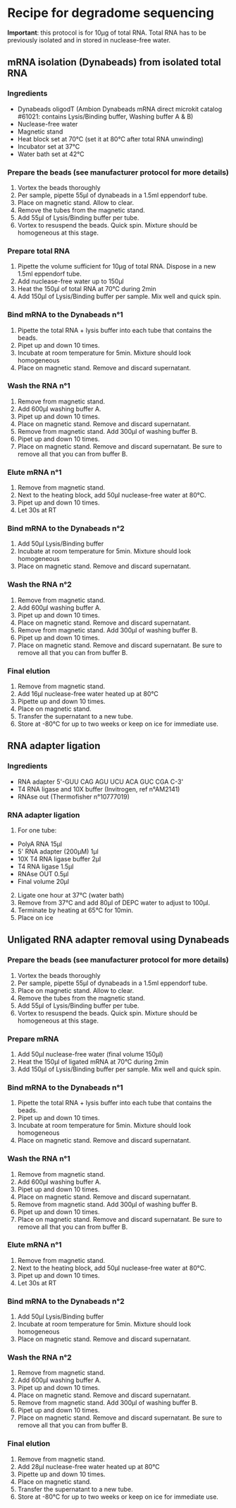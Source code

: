 # Recipe for degradome sequencing
__Important__: this protocol is for 10µg of total RNA.
Total RNA has to be previously isolated and in stored in nuclease-free water. 

## mRNA isolation (Dynabeads) from isolated total RNA

### Ingredients
*  Dynabeads oligodT (Ambion Dynabeads mRNA direct microkit catalog #61021: contains Lysis/Binding buffer, Washing buffer A & B)
*  Nuclease-free water
*  Magnetic stand
*  Heat block set at 70°C (set it at 80°C after total RNA unwinding)
*  Incubator set at 37°C
*  Water bath set at 42°C

### Prepare the beads (see manufacturer protocol for more details)
1.  Vortex the beads thoroughly
2.  Per sample, pipette 55µl of dynabeads in a 1.5ml eppendorf tube. 
3.  Place on magnetic stand. Allow to clear.
4.  Remove the tubes from the magnetic stand.
5.  Add 55µl of Lysis/Binding buffer per tube.
6.  Vortex to resuspend the beads. Quick spin.
Mixture should be homogeneous at this stage.

### Prepare total RNA
1.  Pipette the volume sufficient for 10µg of total RNA. Dispose in a new 1.5ml eppendorf tube.
2.  Add nuclease-free water up to 150µl
3.  Heat the 150µl of total RNA at 70°C during 2min 
4.  Add 150µl of Lysis/Binding buffer per sample. Mix well and quick spin.

### Bind mRNA to the Dynabeads n°1
1.  Pipette the total RNA + lysis buffer into each tube that contains the beads. 
2.  Pipet up and down 10 times.
3. Incubate at room temperature for 5min. Mixture should look homogeneous
4. Place on magnetic stand. Remove and discard supernatant.

### Wash the RNA n°1
1.  Remove from magnetic stand. 
2.  Add 600µl washing buffer A.
3.  Pipet up and down 10 times.
4.  Place on magnetic stand. Remove and discard supernatant.
5.  Remove from magnetic stand. Add 300µl of washing buffer B.
6.  Pipet up and down 10 times.
7.  Place on magnetic stand. Remove and discard supernatant. Be sure to remove all that you can from buffer B.

### Elute mRNA n°1
1.  Remove from magnetic stand. 
2.  Next to the heating block, add 50µl nuclease-free water at 80°C.
3.  Pipet up and down 10 times.
4. Let 30s at RT

### Bind mRNA to the Dynabeads n°2
1. Add 50µl Lysis/Binding buffer
2. Incubate at room temperature for 5min. Mixture should look homogeneous
3. Place on magnetic stand. Remove and discard supernatant.

### Wash the RNA n°2
1.  Remove from magnetic stand. 
2.  Add 600µl washing buffer A.
3.  Pipet up and down 10 times.
4.  Place on magnetic stand. Remove and discard supernatant.
5.  Remove from magnetic stand. Add 300µl of washing buffer B.
6.  Pipet up and down 10 times.
7.  Place on magnetic stand. Remove and discard supernatant. Be sure to remove all that you can from buffer B.

### Final elution
1.  Remove from magnetic stand.
2.  Add 16µl nuclease-free water heated up at 80°C
3.  Pipette up and down 10 times.
4.  Place on magnetic stand. 
5.  Transfer the supernatant to a new tube.
6.  Store at -80°C for up to two weeks or keep on ice for immediate use. 

## RNA adapter ligation

### Ingredients
*  RNA adapter 5'-GUU CAG AGU UCU ACA GUC CGA C-3'
*  T4 RNA ligase and 10X buffer (Invitrogen, ref n°AM2141)
*  RNAse out (Thermofisher n°10777019)

### RNA adapter ligation
1.  For one tube:
*  PolyA RNA                15µl
*  5' RNA adapter (200µM)   1µl
*  10X T4 RNA ligase buffer 2µl
*  T4 RNA ligase            1.5µl
*  RNAse OUT                0.5µl
*  Final volume                20µl

2.  Ligate one hour at 37°C (water bath)
3.  Remove from 37°C and add 80µl of DEPC water to adjust to 100µl.
4.  Terminate by heating at 65°C for 10min. 
5.  Place on ice

## Unligated RNA adapter removal using Dynabeads

### Prepare the beads (see manufacturer protocol for more details)
1.  Vortex the beads thoroughly
2.  Per sample, pipette 55µl of dynabeads in a 1.5ml eppendorf tube. 
3.  Place on magnetic stand. Allow to clear.
4.  Remove the tubes from the magnetic stand.
5.  Add 55µl of Lysis/Binding buffer per tube.
6.  Vortex to resuspend the beads. Quick spin.
Mixture should be homogeneous at this stage.

### Prepare mRNA
1.  Add 50µl nuclease-free water (final volume 150µl)
2.  Heat the 150µl of ligated mRNA at 70°C during 2min 
3.  Add 150µl of Lysis/Binding buffer per sample. Mix well and quick spin.

### Bind mRNA to the Dynabeads n°1
1.  Pipette the total RNA + lysis buffer into each tube that contains the beads. 
2.  Pipet up and down 10 times.
3. Incubate at room temperature for 5min. Mixture should look homogeneous
4. Place on magnetic stand. Remove and discard supernatant.

### Wash the RNA n°1
1.  Remove from magnetic stand. 
2.  Add 600µl washing buffer A.
3.  Pipet up and down 10 times.
4.  Place on magnetic stand. Remove and discard supernatant.
5.  Remove from magnetic stand. Add 300µl of washing buffer B.
6.  Pipet up and down 10 times.
7.  Place on magnetic stand. Remove and discard supernatant. Be sure to remove all that you can from buffer B.

### Elute mRNA n°1
1.  Remove from magnetic stand. 
2.  Next to the heating block, add 50µl nuclease-free water at 80°C.
3.  Pipet up and down 10 times.
4. Let 30s at RT

### Bind mRNA to the Dynabeads n°2
1. Add 50µl Lysis/Binding buffer
2. Incubate at room temperature for 5min. Mixture should look homogeneous
3. Place on magnetic stand. Remove and discard supernatant.

### Wash the RNA n°2
1.  Remove from magnetic stand. 
2.  Add 600µl washing buffer A.
3.  Pipet up and down 10 times.
4.  Place on magnetic stand. Remove and discard supernatant.
5.  Remove from magnetic stand. Add 300µl of washing buffer B.
6.  Pipet up and down 10 times.
7.  Place on magnetic stand. Remove and discard supernatant. Be sure to remove all that you can from buffer B.

### Final elution
1.  Remove from magnetic stand.
2.  Add 28µl nuclease-free water heated up at 80°C
3.  Pipette up and down 10 times.
4.  Place on magnetic stand. 
5.  Transfer the supernatant to a new tube.
6.  Store at -80°C for up to two weeks or keep on ice for immediate use. 
